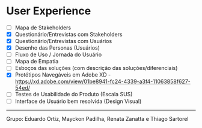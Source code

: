 # User Experience

- [ ] Mapa de Stakeholders
- [x] Questionário/Entrevistas com Stakeholders
- [X] Questionário/Entrevistas com Usuários
- [x] Desenho das Personas (Usuários)
- [ ] Fluxo de Uso / Jornada do Usuário
- [ ] Mapa de Empatia
- [ ] Esboços das soluções (com descrição das soluções/diferenciais)
- [x] Protótipos Navegáveis em Adobe XD - https://xd.adobe.com/view/01be8941-fc24-4339-a3f4-11063858f627-54ed/
- [ ] Testes de Usabilidade do Produto (Escala SUS)
- [ ] Interface de Usuário bem resolvida (Design Visual)

___

Grupo: Eduardo Ortiz, Mayckon Padilha, Renata Zanatta e Thiago Sartorel
